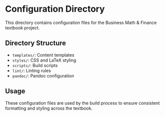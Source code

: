 # Configuration Directory

This directory contains configuration files for the Business Math & Finance textbook project.

## Directory Structure

- `templates/`: Content templates
- `styles/`: CSS and LaTeX styling
- `scripts/`: Build scripts
- `lint/`: Linting rules
- `pandoc/`: Pandoc configuration

## Usage

These configuration files are used by the build process to ensure consistent formatting and styling across the textbook.